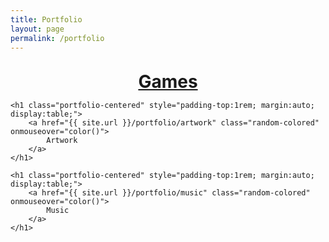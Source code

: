 ```yaml
---
title: Portfolio
layout: page
permalink: /portfolio
---
```


<head>  
<script src="portfolio/color.js"></script>  
</head>  


<body>
    <h1 class="portfolio-centered" style="padding-top:1rem; margin-top:8rem; margin:auto; display:table;">
        <a href="{{ site.url }}/portfolio/games" class="random-colored" onmouseover="color()">
            Games
        </a>
    </h1>

    <h1 class="portfolio-centered" style="padding-top:1rem; margin:auto; display:table;">
        <a href="{{ site.url }}/portfolio/artwork" class="random-colored" onmouseover="color()">        
            Artwork
        </a>
    </h1>

    <h1 class="portfolio-centered" style="padding-top:1rem; margin:auto; display:table;">
        <a href="{{ site.url }}/portfolio/music" class="random-colored" onmouseover="color()">
            Music
        </a>
    </h1>
</body>
